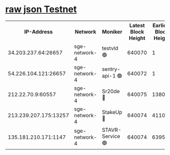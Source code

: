 
[raw json Testnet](https://rpc-check.sget.stavr.tech/sget/rpc-sget-result.json)
=


<table><tr><th>IP-Address</th><th>Network</th><th>Moniker</th><th>Latest Block Height</th><th>Earliest Block Height</th><th>Catching Up</th><th>Tx Index</th><th>Voting Power</th><th>Scan Time</th></tr><tr><td>34.203.237.64:26657</td><td>sge-network-4</td><td>testvld 🟢</td><td>640070</td><td>1</td><td>False</td><td>on</td><td>0</td><td>2023-12-14T12:50:00.533302428UTC</td></tr><tr><td>54.226.104.121:26657</td><td>sge-network-4</td><td>sentry-api-1 🟢</td><td>640072</td><td>1</td><td>False</td><td>on</td><td>0</td><td>2023-12-14T12:50:13.432000796UTC</td></tr><tr><td>212.22.70.9:60557</td><td>sge-network-4</td><td>Sr20de 🔴</td><td>640075</td><td>138001</td><td>False</td><td>on</td><td>99</td><td>2023-12-14T12:50:30.906044322UTC</td></tr><tr><td>213.239.207.175:13257</td><td>sge-network-4</td><td>StakeUp 🔴</td><td>640074</td><td>411001</td><td>False</td><td>off</td><td>100</td><td>2023-12-14T12:50:21.915214907UTC</td></tr><tr><td>135.181.210.171:1147</td><td>sge-network-4</td><td>STAVR-Service 🟢</td><td>640074</td><td>639501</td><td>False</td><td>on</td><td>0</td><td>2023-12-14T12:50:22.274307184UTC</td></tr></table>
